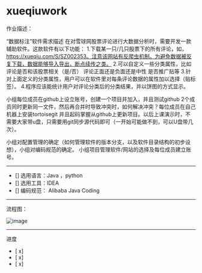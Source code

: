 # xueqiuwork

作业描述：

“数据标注”软件需求描述
在对雪球网股票评论进行大数据分析时，需要开发一款辅助软件。这款软件有以下功能：
1.下载某一只/几只股票下的所有评论，如，https://xueqiu.com/S/SZ002353。注意该网站有反爬虫机制。为避免数据被反复下载，数据能够导入导出，断点续传之类。
2.可以自定义一些分类属性，比如评论是否和该股票相关（是/否） 评论正面还是负面还是中性 是否推广贴等
3.针对上面定义的分类属性，用户可以在软件里对每条评论数据的属性加以选择（贴标签）。
4.程序应该能统计用户对评论分类后的分类结果，并以饼图的方式显示。

小组每位成员在github上设立账号，创建一个项目并加入，并且测试github 2个成员同时更新同一文件，然后再合并时导致冲突时，如何解决冲突？每位成员在自己机器上安装tortoisegit 并且起码掌握从github上更新项目。以后上课演示时，不需要大家带u盘，只需要用git同步源代码即可（一开始可能做不到，可以U盘带几次）。

 小组对配置管理的确定（如何管理软件的版本分支，以及软件目录结构的初步设想），小组对编码规范的确定。
 小组项目管理软件/网站的选择及每位成员建立账号。

---------
- [] 选用语言：Java ，python
- [] 选用工具：IDEA
- [] 编码规范： Alibaba Java Coding

----------

流程图：

![image](https://user-images.githubusercontent.com/51170034/111061125-b3d9d080-84dc-11eb-9db1-f76bcae7a4e7.png)


----------
进度
- [ x] 
- [ x] 
- [ x] 
